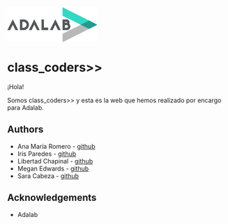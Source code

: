 ![Adalab](_src/assets/images/logo-adalab-80px.png)
# class_coders>>
¡Hola! 

Somos class_coders>> y esta es la web que hemos realizado por encargo para Adalab. 

## Authors
* Ana María Romero - [github](https://github.com/superanika)
* Iris Paredes - [github](https://github.com/irisparedes)
* Libertad Chapinal - [github](https://github.com/libertadcc)
* Megan Edwards - [github](https://github.com/m-m-e)
* Sara Cabeza - [github](https://github.com/saracr)

## Acknowledgements
* Adalab 
